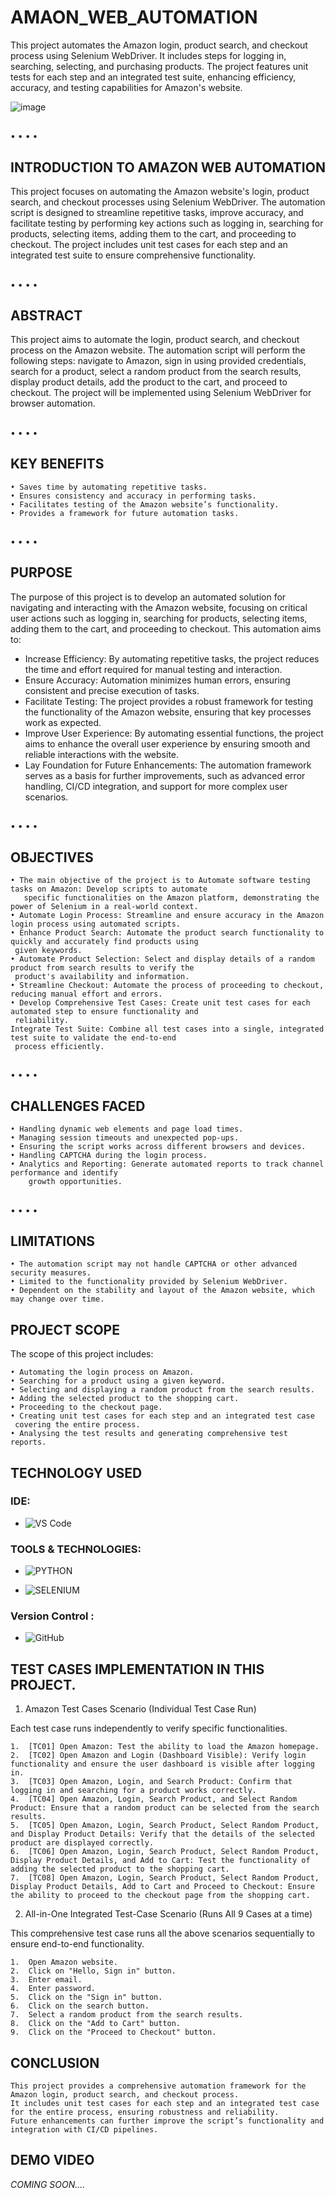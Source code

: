 # AMAON_WEB_AUTOMATION

This project automates the Amazon login, product search, and checkout process using Selenium WebDriver. It includes steps for logging in, searching, selecting, and purchasing products. The project features unit tests for each step and an integrated test suite, enhancing efficiency, accuracy, and testing capabilities for Amazon's website.

![image](https://github.com/user-attachments/assets/f6b7b2b0-78d5-473b-bcd7-6981574b601f)

## 
  • 
  •	
  •	
  •	
## INTRODUCTION TO AMAZON WEB AUTOMATION
This project focuses on automating the Amazon website's login, product search, and checkout processes using Selenium WebDriver. The automation script is designed to streamline repetitive tasks, improve accuracy, and facilitate testing by performing key actions such as logging in, searching for products, selecting items, adding them to the cart, and proceeding to checkout. The project includes unit test cases for each step and an integrated test suite to ensure comprehensive functionality.
## 
  • 
  •	
  •	
  •	
## ABSTRACT
This project aims to automate the login, product search, and checkout process on the Amazon website. The automation script will perform the following steps: navigate to Amazon, sign in using provided credentials, search for a product, select a random product from the search results, display product details, add the product to the cart, and proceed to checkout. The project will be implemented using Selenium WebDriver for browser automation.
## 
  • 
  •	
  •	
  •	
## KEY BENEFITS
	• Saves time by automating repetitive tasks.
	• Ensures consistency and accuracy in performing tasks.
	• Facilitates testing of the Amazon website’s functionality.
	• Provides a framework for future automation tasks.
 
## 
  • 
  •	
  •	
  •	
## PURPOSE
The purpose of this project is to develop an automated solution for navigating and interacting with the Amazon website, 
focusing on critical user actions such as logging in, searching for products, selecting items, adding them to the cart, 
and proceeding to checkout. This automation aims to:

  - Increase Efficiency: By automating repetitive tasks, the project reduces the time and effort required for manual testing 
  and interaction.
  - Ensure Accuracy: Automation minimizes human errors, ensuring consistent and precise execution of tasks.
  - Facilitate Testing: The project provides a robust framework for testing the functionality of the Amazon website, ensuring 
  that key processes work as expected.
  - Improve User Experience: By automating essential functions, the project aims to enhance the overall user experience by 
  ensuring smooth and reliable interactions with the website.
  - Lay Foundation for Future Enhancements: The automation framework serves as a basis for further improvements, such as 
  advanced error handling, CI/CD integration, and support for more complex user scenarios.
## 
  • 
  •	
  •	
  •	
## OBJECTIVES
	• The main objective of the project is to Automate software testing tasks on Amazon: Develop scripts to automate 
       specific functionalities on the Amazon platform, demonstrating the power of Selenium in a real-world context.
	• Automate Login Process: Streamline and ensure accuracy in the Amazon login process using automated scripts.
	• Enhance Product Search: Automate the product search functionality to quickly and accurately find products using 
     given keywords.
	• Automate Product Selection: Select and display details of a random product from search results to verify the 
     product's availability and information.
	• Streamline Checkout: Automate the process of proceeding to checkout, reducing manual effort and errors.
	• Develop Comprehensive Test Cases: Create unit test cases for each automated step to ensure functionality and 
     reliability.
    Integrate Test Suite: Combine all test cases into a single, integrated test suite to validate the end-to-end 
     process efficiently.
## 
  • 
  •	
  •	
  •	
## CHALLENGES FACED
	• Handling dynamic web elements and page load times.
	• Managing session timeouts and unexpected pop-ups.
	• Ensuring the script works across different browsers and devices.
	• Handling CAPTCHA during the login process.
	• Analytics and Reporting: Generate automated reports to track channel performance and identify 
        growth opportunities.
## 
  • 
  •	
  •	
  •	
## LIMITATIONS
	• The automation script may not handle CAPTCHA or other advanced security measures.
	• Limited to the functionality provided by Selenium WebDriver.
	• Dependent on the stability and layout of the Amazon website, which may change over time.
## PROJECT SCOPE
The scope of this project includes:

	• Automating the login process on Amazon.
	• Searching for a product using a given keyword.
	• Selecting and displaying a random product from the search results.
	• Adding the selected product to the shopping cart.
	• Proceeding to the checkout page.
	• Creating unit test cases for each step and an integrated test case 
     covering the entire process.
	• Analysing the test results and generating comprehensive test reports.

## TECHNOLOGY USED

### IDE:
- ![VS Code](https://img.shields.io/badge/Visual_Studio_Code-0078D4?style=for-the-badge&logo=visual%20studio%20code&logoColor=white)

### TOOLS & TECHNOLOGIES:
  
- ![PYTHON](https://img.shields.io/badge/-PYTHON-brightgreen?style=flat-square&logo=PYTHON&logoColor=%233776AB&labelColor=GREEN&color=GREEN)
  
- ![SELENIUM](https://img.shields.io/badge/selenium-dark?style=flat-square&logo=SELENIUM&logoColor=%2343B02A&labelColor=black&color=black)

### Version Control :
- ![GitHub](https://img.shields.io/badge/-GitHub-181717?style=flat&logo=github)


## TEST CASES IMPLEMENTATION IN THIS PROJECT.

1. Amazon Test Cases Scenario (Individual Test Case Run)

Each test case runs independently to verify specific functionalities.
    
    1.	[TC01] Open Amazon: Test the ability to load the Amazon homepage.
    2.	[TC02] Open Amazon and Login (Dashboard Visible): Verify login functionality and ensure the user dashboard is visible after logging in.
    3.	[TC03] Open Amazon, Login, and Search Product: Confirm that logging in and searching for a product works correctly.
    4.	[TC04] Open Amazon, Login, Search Product, and Select Random Product: Ensure that a random product can be selected from the search results.
    5.	[TC05] Open Amazon, Login, Search Product, Select Random Product, and Display Product Details: Verify that the details of the selected product are displayed correctly.
    6.	[TC06] Open Amazon, Login, Search Product, Select Random Product, Display Product Details, and Add to Cart: Test the functionality of adding the selected product to the shopping cart.
    7.	[TC08] Open Amazon, Login, Search Product, Select Random Product, Display Product Details, Add to Cart and Proceed to Checkout: Ensure the ability to proceed to the checkout page from the shopping cart.

2. All-in-One Integrated Test-Case Scenario (Runs All 9 Cases at a time)

This comprehensive test case runs all the above scenarios sequentially to ensure end-to-end functionality.
      
    1.	Open Amazon website.
    2.	Click on "Hello, Sign in" button.
    3.	Enter email.
    4.	Enter password.
    5.	Click on the "Sign in" button.
    6.	Click on the search button.
    7.	Select a random product from the search results.
    8.	Click on the "Add to Cart" button.
    9.	Click on the "Proceed to Checkout" button.

## CONCLUSION

    This project provides a comprehensive automation framework for the Amazon login, product search, and checkout process. 
    It includes unit test cases for each step and an integrated test case for the entire process, ensuring robustness and reliability. 
    Future enhancements can further improve the script’s functionality and integration with CI/CD pipelines.
    
## DEMO VIDEO

<i>COMING SOON....</i>

